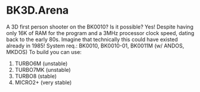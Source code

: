 # BK3D.Arena
A 3D first person shooter on the BK0010? Is it possible? Yes! Despite having only 16K of RAM for the program and a 3MHz processor clock speed, dating back to the early 80s. Imagine that technically this could have existed already in 1985!
System req.:
BK0010, BK0010-01, BK0011M (w/ ANDOS, MKDOS)
To build you can use:
1. TURBO6M (unstable)
2. TURBO7MK (unstable)
3. TURBO8 (stable)
4. MICRO2+ (very stable)
